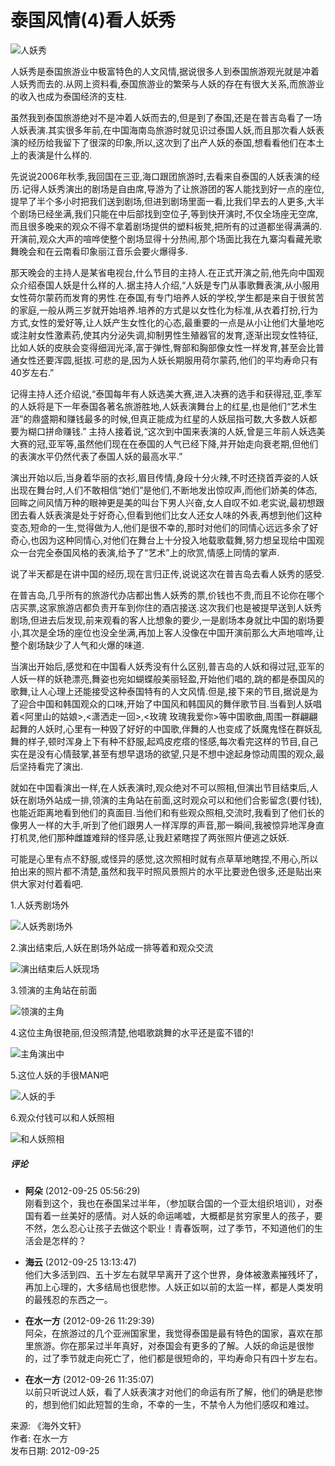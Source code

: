 # 泰国风情(4)看人妖秀

![人妖秀](http://blog.creaders.net/upfile/20120628/20120628232128_93113.jpg)

人妖秀是泰国旅游业中极富特色的人文风情,据说很多人到泰国旅游观光就是冲着人妖秀而去的.从网上资料看,泰国旅游业的繁荣与人妖的存在有很大关系,而旅游业的收入也成为泰国经济的支柱.

虽然我到泰国旅游绝对不是冲着人妖而去的,但是到了泰国,还是在普吉岛看了一场人妖表演.其实很多年前,在中国海南岛旅游时就见识过泰国人妖,而且那次看人妖表演的经历给我留下了很深的印象,所以,这次到了出产人妖的泰国,想看看他们在本土上的表演是什么样的.

先说说2006年秋季,我回国在三亚,海口跟团旅游时,去看来自泰国的人妖表演的经历.记得人妖秀演出的剧场是自由席,导游为了让旅游团的客人能找到好一点的座位,提早了半个多小时把我们送到剧场,但进到剧场里面一看,比我们早去的人更多,大半个剧场已经坐满,我们只能在中后部找到空位子,等到快开演时,不仅全场座无空席,而且很多晚来的观众不得不拿着剧场提供的塑料板凳,把所有的过道都坐得满满的.开演前,观众大声的喧哗使整个剧场显得十分热闹,那个场面比我在九寨沟看藏羌歌舞晚会和在云南看印象丽江音乐会要火爆得多.

那天晚会的主持人是某省电视台,什么节目的主持人.在正式开演之前,他先向中国观众介绍泰国人妖是什么样的人.据主持人介绍,“人妖是专门从事歌舞表演,从小服用女性荷尔蒙药而发育的男性.在泰国,有专门培养人妖的学校,学生都是来自于很贫苦的家庭,一般从两三岁就开始培养.培养的方式是以女性化为标准,从衣着打扮,行为方式,女性的爱好等,让人妖产生女性化的心态,最重要的一点是从小让他们大量地吃或注射女性激素药,使其内分泌失调,抑制男性生殖器官的发育,逐渐出现女性特征,比如人妖的皮肤会变得细润光泽,富于弹性,臀部和胸部像女性一样发育,甚至会比普通女性还要浑圆,挺拔.可悲的是,因为人妖长期服用荷尔蒙药,他们的平均寿命只有40岁左右.”

记得主持人还介绍说,“泰国每年有人妖选美大赛,进入决赛的选手和获得冠,亚,季军的人妖将是下一年泰国各著名旅游胜地,人妖表演舞台上的红星,也是他们“艺术生涯”的鼎盛期和赚钱最多的时候,但真正能成为红星的人妖屈指可数,大多数人妖都要为糊口拼命赚钱.” 主持人接着说,“这次到中国来表演的人妖,曾是三年前人妖选美大赛的冠,亚军等,虽然他们现在在泰国的人气已经下降,并开始走向衰老期,但他们的表演水平仍然代表了泰国人妖的最高水平.”

演出开始以后,当身着华丽的衣衫,眉目传情,身段十分火辣,不时还挠首弄姿的人妖出现在舞台时,人们不敢相信“她们”是他们,不断地发出惊叹声,而他们娇美的体态,回眸之间风情万种的眼神更是美的叫台下男人兴奋,女人自叹不如.老实说,最初想跟团去看人妖表演是处于好奇心,但看到他们比女人还女人味的外表,再想到他们这种变态,短命的一生,觉得做为人,他们是很不幸的,那时对他们的同情心远远多余了好奇心,也因为这种同情心,对他们在舞台上十分投入地载歌载舞,努力想呈现给中国观众一台完全泰国风格的表演,给予了“艺术”上的欣赏,情感上同情的掌声.

说了半天都是在讲中国的经历,现在言归正传,说说这次在普吉岛去看人妖秀的感受.

在普吉岛,几乎所有的旅游代办店都出售人妖秀的票,价钱也不贵,而且不论你在哪个店买票,这家旅游店都负责开车到你住的酒店接送.这次我们也是被提早送到人妖秀剧场,但进去后发现,前来观看的客人比想象的要少,一是剧场本身就比中国的剧场要小,其次是全场的座位也没全坐满,再加上客人没像在中国开演前那么大声地喧哗,让整个剧场缺少了人气和火爆的味道.

当演出开始后,感觉和在中国看人妖秀没有什么区别,普吉岛的人妖和得过冠,亚军的人妖一样的妖艳漂亮,舞姿也宛如蝴蝶般美丽轻盈,开始他们唱的,跳的都是泰国风的歌舞,让人心理上还能接受这种泰国特有的人文风情.但是,接下来的节目,据说是为了迎合中国和韩国观众的口味,开始了中国风和韩国风的舞伴歌节目.当看到人妖唱着<阿里山的姑娘>,<潇洒走一回>,<玫瑰 玫瑰我爱你>等中国歌曲,周围一群翩翩起舞的人妖时,心里有一种毁了好好的中国歌,伴舞的人也变成了妖魔鬼怪在群妖乱舞的样子,顿时浑身上下有种不舒服,起鸡皮疙瘩的怪感,每次看完这样的节目,自己实在是没有心情鼓掌,甚至有想早退场的欲望,只是不想中途起身惊动周围的观众,最后坚持看完了演出.

就如在中国看演出一样,在人妖表演时,观众绝对不可以照相,但演出节目结束后,人妖在剧场外站成一排,领演的主角站在前面,这时观众可以和他们合影留念(要付钱),也能近距离地看到他们的真面目.当他们和有些观众照相,交流时,我看到了他们长的像男人一样的大手,听到了他们跟男人一样浑厚的声音,那一瞬间,我被惊异地浑身直打机灵,他们那种雌雄难辩的怪异感,让我赶紧瞎捏了两张照片便逃之妖妖.

可能是心里有点不舒服,或怪异的感觉,这次照相时就有点草草地瞎捏,不用心,所以拍出来的照片都不清楚,虽然和我平时照风景照片的水平比要逊色很多,还是贴出来供大家对付着看吧.

1.人妖秀剧场外

![人妖秀剧场外](http://blog.creaders.net/upfile/20120628/20120628232128_93113.jpg)

2.演出结束后,人妖在剧场外站成一排等着和观众交流

![演出结束后人妖现场](http://blog.creaders.net/upfile/20120628/20120628232306_58314.jpg)

3.领演的主角站在前面

![领演的主角](http://blog.creaders.net/upfile/20120628/20120628232356_44970.jpg)

4.这位主角很艳丽,但没照清楚,他唱歌跳舞的水平还是蛮不错的!

![主角演出中](http://blog.creaders.net/upfile/20120628/20120628232610_71379.jpg)

5.这位人妖的手很MAN吧

![人妖的手](http://blog.creaders.net/upfile/20120628/20120628232728_86192.jpg)

6.观众付钱可以和人妖照相

![和人妖照相](http://blog.creaders.net/upfile/20120628/20120628232919_39416.jpg)

##### 评论

- **阿朵** (2012-09-25 05:56:29)  
  刚看到这个，我也在泰国呆过半年，（参加联合国的一个亚太组织培训），对泰国有着一丝美好的感情。对人妖的命运唏嘘，大概都是贫穷家里人的孩子，要不然，怎么忍心让孩子去做这个职业！青春饭啊，过了季节，不知道他们的生活会是怎样的？

- **海云** (2012-09-25 13:13:47)  
  他们大多活到四、五十岁左右就早早离开了这个世界，身体被激素摧残坏了，再加上心理的，大多结局也很悲惨。人妖正如以前的太监一样，都是人类发明的最残忍的东西之一。

- **在水一方** (2012-09-26 11:29:39)  
  阿朵，在旅游过的几个亚洲国家里，我觉得泰国是最有特色的国家，喜欢在那里旅游。你在那呆过半年真好，对泰国会有更多的了解。人妖的命运是很惨的，过了季节就走向死亡了，他们都是很短命的，平均寿命只有四十岁左右。

- **在水一方** (2012-09-26 11:35:07)  
  以前只听说过人妖，看了人妖表演才对他们的命运有所了解，他们的确是悲惨的，想到他们如此短暂的生命，不幸的一生，不禁令人为他们感叹和难过。

来源: 《海外文轩》  
作者: 在水一方  
发布日期: 2012-09-25  
<!-- tcd_original_link https://overseaswindow.com/home/nodebody/5218/477 -->

